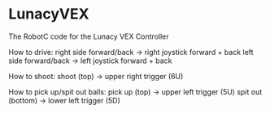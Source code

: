 # LunacyVEX
The RobotC code for the Lunacy VEX Controller


How to drive:
	right side forward/back -> right joystick forward + back
	left side forward/back  -> left joystick forward + back

How to shoot:
	shoot (top)             -> upper right trigger (6U)

How to pick up/spit out balls:
	pick up (top)           -> upper left trigger (5U)
	spit out (bottom)       -> lower left trigger (5D)
